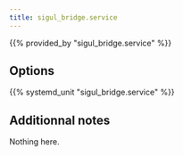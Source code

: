```yaml
---
title: sigul_bridge.service
---
```


{{% provided_by "sigul_bridge.service" %}}

## Options

{{% systemd_unit "sigul_bridge.service" %}}

## Additionnal notes

Nothing here.